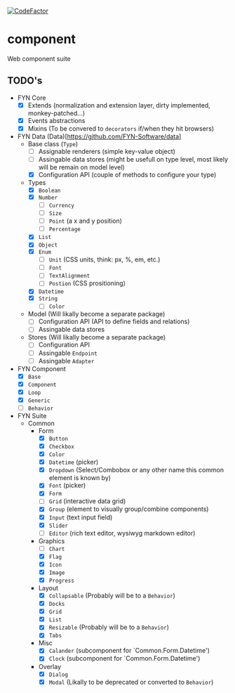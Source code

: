 [![CodeFactor](https://www.codefactor.io/repository/github/fyn-software/component/badge/master)](https://www.codefactor.io/repository/github/fyn-software/component/overview/master)

# component
Web component suite

## TODO's
- FYN Core
  - [x] Extends (normalization and extension layer, dirty implemented, monkey-patched...)
  - [x] Events abstractions
  - [x] Mixins (To be convered to `decorators` if/when they hit browsers)
- FYN Data (Data)[https://github.com/FYN-Software/data]
  - Base class (`Type`)
    - [ ] Assignable renderers (simple key-value object)
    - [ ] Assingable data stores (might be usefull on type level, most likely will be remain on model level)
    - [x] Configuration API (couple of methods to configure your type)
  - Types
    - [x] `Boolean`
    - [x] `Number`
      - [ ] `Currency`
      - [ ] `Size`
      - [ ] `Point` (a x and y position)
      - [ ] `Percentage`
    - [x] `List`
    - [x] `Object`
    - [x] `Enum`
      - [ ] `Unit` (CSS units, think: px, %, em, etc.)
      - [ ] `Font`
      - [ ] `TextAlignment`
      - [ ] `Postion` (CSS prositioning)
    - [x] `Datetime`
    - [x] `String`
      - [ ] `Color`
  - Model (Will likally become a separate package)
    - [ ] Configuration API (API to define fields and relations)
    - [ ] Assingable data stores
  - Stores (Will likally become a separate package)
    - [ ] Configuration API
    - [ ] Assingable `Endpoint`
    - [ ] Assingable `Adapter`
- FYN Component
  - [x] `Base`
  - [x] `Component`
  - [x] `Loop`
  - [x] `Generic`
  - [ ] `Behavior`
- FYN Suite
  - Common
    - Form
      - [x] `Button`
      - [x] `Checkbox`
      - [x] `Color`
      - [x] `Datetime` (picker)
      - [x] `Dropdown` (Select/Combobox or any other name this common element is known by)
      - [x] `Font` (picker)
      - [x] `Form`
      - [ ] `Grid` (interactive data grid)
      - [x] `Group` (element to visually group/combine components)
      - [x] `Input` (text input field)
      - [x] `Slider`
      - [ ] `Editor` (rich text editor, wysiwyg markdown editor)
    - Graphics
      - [ ] `Chart`
      - [x] `Flag`
      - [x] `Icon`
      - [x] `Image`
      - [x] `Progress`
    - Layout
      - [x] `Collapsable` (Probably will be to a `Behavior`)
      - [x] `Docks`
      - [x] `Grid`
      - [x] `List`
      - [x] `Resizable` (Probably will be to a `Behavior`)
      - [x] `Tabs`
    - Misc
      - [x] `Calander` (subcomponent for `Common.Form.Datetime')
      - [x] `Clock` (subcomponent for `Common.Form.Datetime')
    - Overlay
      - [x] `Dialog`
      - [x] `Modal` (Likally to be deprecated or converted to `Behavior`)
